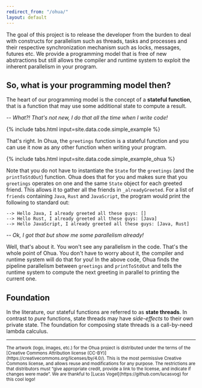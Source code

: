 ```yaml
---
redirect_from: "/ohua/"
layout: default
---
```


The goal of this project is to release the developer from the burden to deal
with constructs for parallelism such as threads, tasks and processes and their
respective synchronization mechanism such as locks, messages, futures etc. We
provide a programming model that is free of new abstractions but still allows
the compiler and runtime system to exploit the inherent parallelism in your
program.

## So, what is your programming model then?

The heart of our programming model is the concept of a **stateful function**,
that is a function that may use some additional state to compute a result.

_-- What?! That's not new, I do that all the time when I write code!_

{% include tabs.html input=site.data.code.simple_example %}

That's right. In Ohua, the `greetings` function is a stateful function and you can use it now as any other function when writing your program.

{% include tabs.html input=site.data.code.simple_example_ohua %}

Note that you do not have to instantiate the `State` for the `greetings` (and the `printToStdOut`) function. Ohua does that for you and makes sure that you `greetings` operates on one and the same `State` object for each greeted friend. This allows it to gather all the friends in `_alreadyGreeted`. For a list of `friends` containing `Java`, `Rust` and `JavaScript`, the program would print the following to standard out:

```
--> Hello Java, I already greeted all these guys: []
--> Hello Rust, I already greeted all these guys: [Java]
--> Hello JavaScript, I already greeted all these guys: [Java, Rust]
```

_--  Ok, I got that but show me some parallelism already!_

Well, that's about it. You won't see any parallelism in the code. That's the whole point of Ohua. You don't have to worry about it, the compiler and runtime system will do that for you! In the above code, Ohua finds the pipeline parallelism between `greetings` and `printToStdOut` and tells the runtime system to compute the next greeting in parallel to printing the current one.


## Foundation

In the literature, our stateful functions are referred to as **state threads**. In contrast to _pure_ functions, state threads may have _side-effects_ to their own private state. The foundation for composing state threads is a call-by-need lambda calculus.



***
<small>
The artwork (logo, images, etc.) for the Ohua project is distributed under the terms of the [Creative Commons Attribution license (CC-BY)](https://creativecommons.org/licenses/by/4.0/). This is the most permissive Creative Commons license, and allows reuse and modifications for any purpose. The restrictions are that distributors must “give appropriate credit, provide a link to the license, and indicate if changes were made”.
We are thankful to [Lucas Vogel](https://github.com/lucasvog) for this cool logo!
</small>
